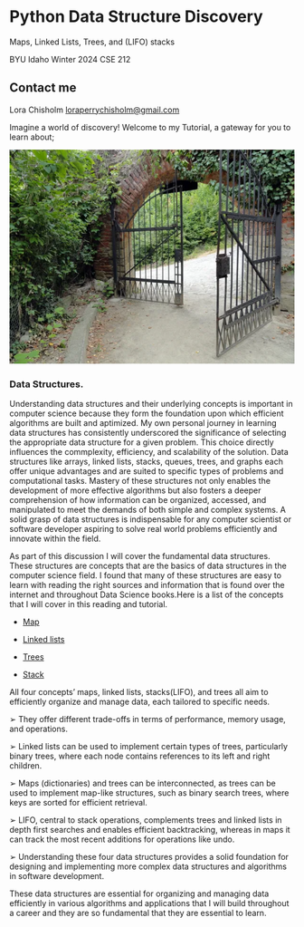 # Python Data Structure Discovery

Maps, Linked Lists, Trees, and (LIFO) stacks

BYU Idaho Winter 2024
CSE 212

## Contact me

Lora Chisholm
loraperrychisholm@gmail.com

Imagine a world of discovery!
Welcome to my Tutorial, a gateway for you to learn about;

![Gateway](gateway.jpg "Garden Gate - Discovery Photos")

### Data Structures.

Understanding data structures and their underlying concepts is important in computer science because they form the foundation upon which efficient algorithms are built and aptimized. My own personal journey in learning data structures has consistently underscored the significance of selecting the appropriate data structure for a given problem. This choice directly influences the commplexity, efficiency, and scalability of the solution. Data structures like arrays, linked lists, stacks, queues, trees, and graphs each offer unique advantages and are suited to specific types of problems and computational tasks. Mastery of these structures not only enables the development of more effective algorithms but also fosters a deeper comprehension of how information can be organized, accessed, and manipulated to meet the demands of both simple and complex systems. A solid grasp of data structures is indispensable for any computer scientist or software developer aspiring to solve real world problems efficiently and innovate within the field.

As part of this discussion I will cover the fundamental data structures. These structures are concepts that are the basics of data structures in the computer science field. I found that many of these structures are easy to learn with reading the right sources and information that is found over the internet and throughout Data Science books.Here is a list of the concepts that I will cover in this reading and tutorial.

- [Map](Maps.md)

- [Linked lists](Links.md)

- [Trees](Trees.md)

- [Stack](Stack.md)

All four concepts’ maps, linked lists, stacks(LIFO), and trees all aim to efficiently organize
and manage data, each tailored to specific needs.

➢ They offer different trade-offs in terms of performance, memory usage, and operations.

➢ Linked lists can be used to implement certain types of trees, particularly binary trees, where
each node contains references to its left and right children.

➢ Maps (dictionaries) and trees can be interconnected, as trees can be used to implement
map-like structures, such as binary search trees, where keys are sorted for efficient
retrieval.

➢ LIFO, central to stack operations, complements trees and linked lists in depth first searches
and enables efficient backtracking, whereas in maps it can track the most recent additions
for operations like undo.

➢ Understanding these four data structures provides a solid foundation for designing and
implementing more complex data structures and algorithms in software development.

These data structures are essential for organizing and managing data efficiently in various algorithms and applications that I will build throughout a career and they are so fundamental that they are essential to learn.
